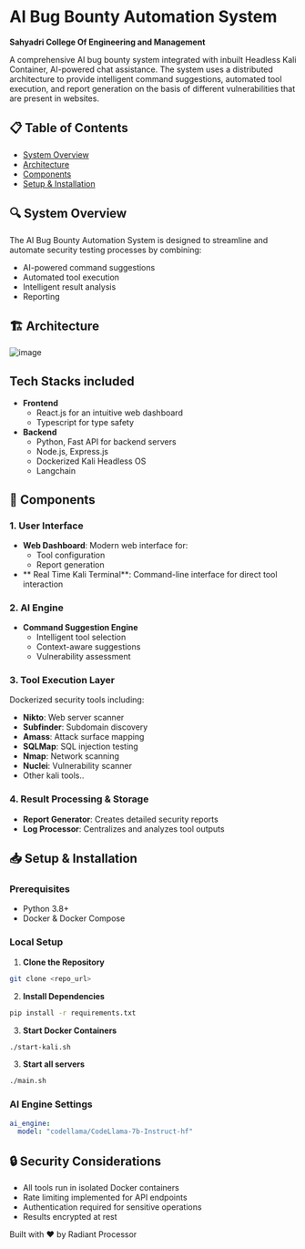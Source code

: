 # AI Bug Bounty Automation System 

**Sahyadri College Of Engineering and Management**

A comprehensive AI bug bounty system integrated with inbuilt Headless Kali Container, AI-powered chat assistance. The system uses a distributed architecture to provide intelligent command suggestions, automated tool execution, and report generation on the basis of different vulnerabilities that are present in websites.

## 📋 Table of Contents
- [System Overview](#-system-overview)
- [Architecture](#-architecture)
- [Components](#-components)
- [Setup & Installation](#-setup--installation)
  


## 🔍 System Overview

The AI Bug Bounty Automation System is designed to streamline and automate security testing processes by combining:
- AI-powered command suggestions
- Automated tool execution
- Intelligent result analysis
- Reporting

## 🏗 Architecture
![image](https://github.com/user-attachments/assets/8dbece6a-3882-494a-ade7-1017ba0e0961)



## Tech Stacks included
- **Frontend**
   - React.js for an intuitive web dashboard
   - Typescript for type safety
- **Backend**
   - Python, Fast API for backend servers
   - Node.js, Express.js
   - Dockerized Kali Headless OS
   - Langchain 
  

## 🔧 Components

### 1. User Interface
- **Web Dashboard**: Modern web interface for:
  - Tool configuration
  - Report generation
- ** Real Time Kali Terminal**: Command-line interface for direct tool interaction

### 2. AI Engine
- **Command Suggestion Engine**
  - Intelligent tool selection
  - Context-aware suggestions
  - Vulnerability assessment

### 3. Tool Execution Layer
Dockerized security tools including:
- **Nikto**: Web server scanner
- **Subfinder**: Subdomain discovery
- **Amass**: Attack surface mapping
- **SQLMap**: SQL injection testing
- **Nmap**: Network scanning
- **Nuclei**: Vulnerability scanner
- Other kali tools..

### 4. Result Processing & Storage
- **Report Generator**: Creates detailed security reports
- **Log Processor**: Centralizes and analyzes tool outputs

## 📥 Setup & Installation

### Prerequisites
- Python 3.8+
- Docker & Docker Compose


### Local Setup

1. **Clone the Repository**
```bash
git clone <repo_url>

```

2. **Install Dependencies**
```bash
pip install -r requirements.txt
```

3. **Start Docker Containers**
```bash
./start-kali.sh
```

3. **Start all servers**
```bash
./main.sh
```


### AI Engine Settings
```yaml
ai_engine:
  model: "codellama/CodeLlama-7b-Instruct-hf"
```

## 🔒 Security Considerations

- All tools run in isolated Docker containers
- Rate limiting implemented for API endpoints
- Authentication required for sensitive operations
- Results encrypted at rest


Built with ❤️ by Radiant Processor




